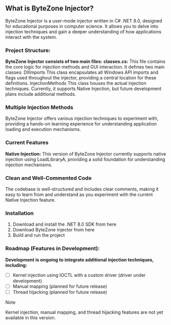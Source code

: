 ## What is ByteZone Injector?
ByteZone Injector is a user-mode injector written in C# .NET 8.0, designed for educational purposes in computer science. It allows you to delve into injection techniques and gain a deeper understanding of how applications interact with the system.

### Project Structure:
**ByteZone Injector consists of two main files:**
**classes.cs:**
This file contains the core logic for injection methods and GUI interaction. It defines two main classes:
DllImports This class encapsulates all Windows API imports and flags used throughout the injector, providing a central location for these definitions.
InjectionMethods This class houses the actual injection techniques. Currently, it supports Native Injection, but future development plans include additional methods.



### Multiple Injection Methods
ByteZone Injector offers various injection techniques to experiment with, providing a hands-on learning experience for understanding application loading and execution mechanisms. 


### Current Features
**Native Injection:**
This version of ByteZone Injector currently supports native injection using LoadLibraryA, providing a solid foundation for understanding injection mechanisms.

### Clean and Well-Commented Code
The codebase is well-structured and includes clear comments, making it easy to learn from and understand as you experiment with the current Native Injection feature.

### Installation
1. Download and install the .NET 8.0 SDK from here
2. Download ByteZone injector from here
3. Build and run the project
### Roadmap (Features in Development):
**Development is ongoing to integrate additional injection techniques, including:**
- [ ] Kernel injection using IOCTL with a custom driver (driver under development)
- [ ] Manual mapping (planned for future release)
- [ ] Thread hijacking (planned for future release)

> [!NOTE]
> Kernel injection, manual mapping, and thread hijacking features are not yet available in this version.
